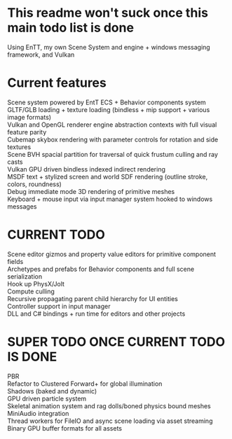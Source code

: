 # This readme won't suck once this main todo list is done
Using EnTT, my own Scene System and engine + windows messaging framework, and Vulkan

# Current features
Scene system powered by EntT ECS + Behavior components system
<br>
GLTF/GLB loading + texture loading (bindless + mip support + various image formats)
<br>
Vulkan and OpenGL renderer engine abstraction contexts with full visual feature parity
<br>
Cubemap skybox rendering with parameter controls for rotation and side textures
<br>
Scene BVH spacial partition for traversal of quick frustum culling and ray casts
<br>
Vulkan GPU driven bindless indexed indirect rendering 
<br>
MSDF text + stylized screen and world SDF rendering (outline stroke, colors, roundness)
<br>
Debug immediate mode 3D rendering of primitive meshes
<br>
Keyboard + mouse input via input manager system hooked to windows messages

# CURRENT TODO
Scene editor gizmos and property value editors for primitive component fields
<br>
Archetypes and prefabs for Behavior components and full scene serialization
<br>
Hook up PhysX/Jolt
<br>
Compute culling
<br>
Recursive propagating parent child hierarchy for UI entities
<br>
Controller support in input manager
<br>
DLL and C# bindings + run time for editors and other projects

# SUPER TODO ONCE CURRENT TODO IS DONE
PBR 
<br>
Refactor to Clustered Forward+ for global illumination
<br>
Shadows (baked and dynamic)
<br>
GPU driven particle system
<br>
Skeletal animation system and rag dolls/boned physics bound meshes
<br>
MiniAudio integration
<br>
Thread workers for FileIO and async scene loading via asset streaming
<br>
Binary GPU buffer formats for all assets